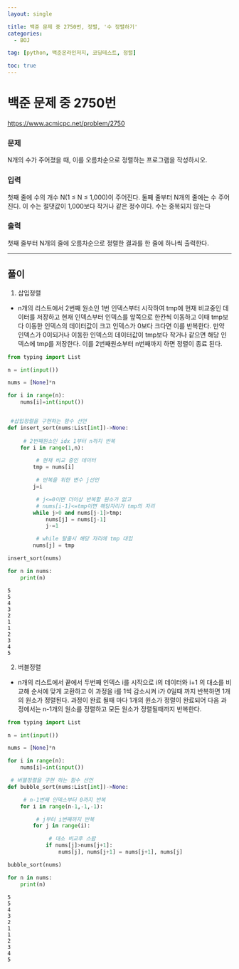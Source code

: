 ```yaml
---
layout: single

title: 백준 문제 중 2750번, 정렬, '수 정렬하기'
categories:
  - BOJ

tag: [python, 백준온라인저지, 코딩테스트, 정렬]

toc: true
---
```


# 백준 문제 중 2750번
https://www.acmicpc.net/problem/2750

### 문제

N개의 수가 주어졌을 때, 이를 오름차순으로 정렬하는 프로그램을 작성하시오.

### 입력

첫째 줄에 수의 개수 N(1 ≤ N ≤ 1,000)이 주어진다. 둘째 줄부터 N개의 줄에는 수 주어진다. 이 수는 절댓값이 1,000보다 작거나 같은 정수이다. 수는 중복되지 않는다

### 출력

첫째 줄부터 N개의 줄에 오름차순으로 정렬한 결과를 한 줄에 하나씩 출력한다.

---
## 풀이

1. 삽입정렬

+ n개의 리스트에서 2번째 원소인 1번 인덱스부터 시작하여 tmp에 현재 비교중인 데이터를 저장하고 현재 인덱스부터 인덱스를 앞쪽으로 한칸씩 이동하고 이때 tmp보다 이동한 인덱스의 데이터값이 크고 인덱스가 0보다 크다면 이를 반복한다. 만약 인덱스가 0이되거나 이동한 인덱스의 데이터값이 tmp보다 작거나 같으면 해당 인덱스에 tmp를 저장한다. 이를 2번째원소부터 n번째까지 하면 정렬이 종료 된다.


```python
from typing import List

n = int(input())

nums = [None]*n

for i in range(n):
    nums[i]=int(input())


 #삽입정렬을 구현하는 함수 선언
def insert_sort(nums:List[int])->None:
    
     # 2번째원소인 idx 1부터 n까지 반복
    for i in range(1,n):

         # 현재 비교 중인 데이터
        tmp = nums[i]

         # 반복을 위한 변수 j선언
        j=i 

         # j<=0이면 더이상 반복할 원소가 없고
         # nums[i-1]<=tmp이면 해당자리가 tmp의 자리
        while j>0 and nums[j-1]>tmp:
            nums[j] = nums[j-1]
            j-=1

         # while 탈출시 해당 자리에 tmp 대입
        nums[j] = tmp

insert_sort(nums)

for n in nums:
    print(n)
```

    5
    5
    4
    3
    2
    1
    1
    2
    3
    4
    5


2. 버블정렬

+ n개의 리스트에서 끝에서 두번째 인덱스 i를 시작으로 i의 데이터와 i+1 의 대소를 비교해 순서에 맞게 교환하고 이 과정을 i를 1씩 감소시켜 i가 0일때 까지 반복하면 1개의 원소가 정렬된다. 과정이 완료 될때 마다 1개의 원소가 정렬이 완료되어 다음 과정에서는 n-1개의 원소를 정렬하고 모든 원소가 정렬될때까지 반복한다.


```python
from typing import List

n = int(input())

nums = [None]*n

for i in range(n):
    nums[i]=int(input())

 # 버블정렬을 구현 하는 함수 선언
def bubble_sort(nums:List[int])->None:

     # n-1번째 인덱스부터 0까지 반복
    for i in range(n-1,-1,-1):

         # j부터 i번째까지 반복
        for j in range(i):

             # 대소 비교후 스왑
            if nums[j]>nums[j+1]:
                nums[j], nums[j+1] = nums[j+1], nums[j]

bubble_sort(nums)

for n in nums:
    print(n)
```

    5
    5
    4
    3
    2
    1
    1
    2
    3
    4
    5

